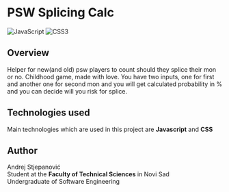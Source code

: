 # PSW Splicing Calc
![JavaScript](https://img.shields.io/badge/JavaScript-F7DF1E?logo=javascript&logoColor=black)
![CSS3](https://img.shields.io/badge/CSS3-1572B6?logo=css3&logoColor=white)

## Overview
Helper for new(and old) psw players to count should they splice their mon or no. Childhood game, made with love. You have two inputs, one for first and another one for second mon and you will get calculated probability in % and you can decide will you risk for splice.

## Technologies used
Main technologies which are used in this project are **Javascript** and **CSS**

## Author
Andrej Stjepanović  
Student at the **Faculty of Technical Sciences** in Novi Sad  
Undergraduate of Software Engineering
